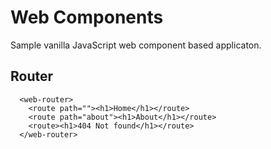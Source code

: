 # Web Components

Sample vanilla JavaScript web component based applicaton.

## Router

```
  <web-router>
    <route path=""><h1>Home</h1></route>
    <route path="about"><h1>About</h1></route>
    <route><h1>404 Not found</h1></route>
  </web-router>
```